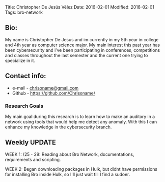 Title: Christopher De Jesús Vélez
Date: 2016-02-01
Modified: 2016-02-01
Tags: bro-network

## Bio:
 My name is Christopher De Jesus and im currently in my 5th year in college and 4th year as computer science major.
 My main interest this past year has been cybersecurity and I've been participating in conferences, competitions and classes
 throughout the last semester and the current one trying to specialize in it. 
 

## Contact info:

 - e-mail - <chrisoname@gmail.com>
 - Github - <https://github.com/Chrisoname/>

### Research Goals

My main goal during this research is to learn how to make an auditory in a network using tools that would help me 
detect any anomaly. With this I can enhance my knowledge in the cybersecurity branch. 

## Weekly UPDATE


WEEK 1: (25 - 29:
Reading about Bro Network, documentations, requirements and scripting.


WEEK 2:
Began downloading packages in Hulk, but didnt have permissions for installing Bro inside Hulk, so I'll just wait
till I find a sudoer.



